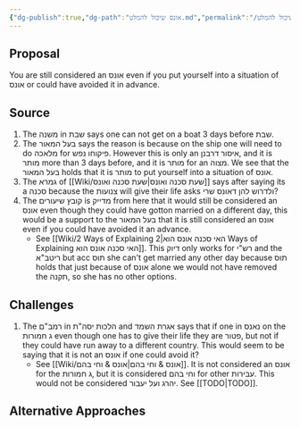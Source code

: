 ```yaml
---
{"dg-publish":true,"dg-path":"אונס שיכול להמלט.md","permalink":"/אונס שיכול להמלט/","tags":["שיעור/ר_שולמן/2025/fall","בבלי/נשים/כתובות/ג","#בבלי/מועד/שבת/יט","רמבם/מדע/יסודי_התורה/ה"]}
---
```


## Proposal

You are still considered an אונס even if you put yourself into a situation of אונס or could have avoided it in advance.
## Source

1. The משנה in שבת says one can not get on a boat 3 days before שבת.
2. The בעל המאור says the reason is because on the ship one will need to do מלאכה for פיקוחו נפש. However this is only an איסור דרבנן, and it is מותר more than 3 days before, and it is מותר for an מצוה. We see that the בעל המאור holds that it is מותר to put yourself into a situation of אונס.
3. The גמרא of [[Wiki/שעת סכנה ואונס\|שעת סכנה ואונס]] says after saying its a סכנה because the צנועות will give their life asks  ולדרוש להן דאונס שרי?
4. The קובץ שיעורים is מדייק from here that it would still be considered an אונס even though they could have gotton married on a different day, this would be a support to the בעל המאור that it is still considered an אונס even if you could have avoided it an advance.
	+ See [[Wiki/2 Ways of Explaining האי סכנה אונס הוא\|2 Ways of Explaining האי סכנה אונס הוא]]. This דיוק only works for רש"י and the ריטב"א but acc תוס she can't get married any other day because תוס holds that just because of אונס alone we would not have removed the תקנה, so she has no other options.
## Challenges

1. The רמב"ם in הלכות יסה"ת and אגרת השמד says that if one in נאנס on the ג חמורות even though one has to give their life they are פטור, but not if they could have run away to a different country. This would seem to be saying that it is not an אונס if one could avoid it?
	+ See [[Wiki/אונס & וחי בהם\|אונס & וחי בהם]]. It is not considered an אונס for the ג חמורות, but it is considered וחי בהם for other עבירות. This would not be considered יהרג ועל יעבור. See [[TODO\|TODO]].
## Alternative Approaches